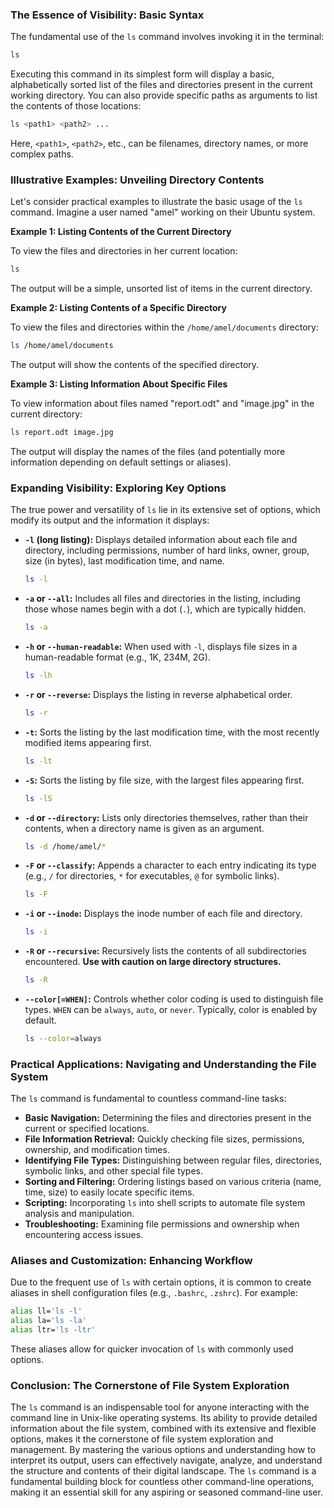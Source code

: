 ### The Essence of Visibility: Basic Syntax

The fundamental use of the `ls` command involves invoking it in the terminal:

```bash
ls
```

Executing this command in its simplest form will display a basic, alphabetically sorted list of the files and directories present in the current working directory. You can also provide specific paths as arguments to list the contents of those locations:

```bash
ls <path1> <path2> ...
```

Here, `<path1>`, `<path2>`, etc., can be filenames, directory names, or more complex paths.

### Illustrative Examples: Unveiling Directory Contents

Let's consider practical examples to illustrate the basic usage of the `ls` command. Imagine a user named "amel" working on their Ubuntu system.

**Example 1: Listing Contents of the Current Directory**

To view the files and directories in her current location:

```bash
ls
```

The output will be a simple, unsorted list of items in the current directory.

**Example 2: Listing Contents of a Specific Directory**

To view the files and directories within the `/home/amel/documents` directory:

```bash
ls /home/amel/documents
```

The output will show the contents of the specified directory.

**Example 3: Listing Information About Specific Files**

To view information about files named "report.odt" and "image.jpg" in the current directory:

```bash
ls report.odt image.jpg
```

The output will display the names of the files (and potentially more information depending on default settings or aliases).

### Expanding Visibility: Exploring Key Options

The true power and versatility of `ls` lie in its extensive set of options, which modify its output and the information it displays:

- **`-l` (long listing):** Displays detailed information about each file and directory, including permissions, number of hard links, owner, group, size (in bytes), last modification time, and name.

  ```bash
  ls -l
  ```

- **`-a` or `--all`:** Includes all files and directories in the listing, including those whose names begin with a dot (`.`), which are typically hidden.

  ```bash
  ls -a
  ```

- **`-h` or `--human-readable`:** When used with `-l`, displays file sizes in a human-readable format (e.g., 1K, 234M, 2G).

  ```bash
  ls -lh
  ```

- **`-r` or `--reverse`:** Displays the listing in reverse alphabetical order.

  ```bash
  ls -r
  ```

- **`-t`:** Sorts the listing by the last modification time, with the most recently modified items appearing first.

  ```bash
  ls -lt
  ```

- **`-S`:** Sorts the listing by file size, with the largest files appearing first.

  ```bash
  ls -lS
  ```

- **`-d` or `--directory`:** Lists only directories themselves, rather than their contents, when a directory name is given as an argument.

  ```bash
  ls -d /home/amel/*
  ```

- **`-F` or `--classify`:** Appends a character to each entry indicating its type (e.g., `/` for directories, `*` for executables, `@` for symbolic links).

  ```bash
  ls -F
  ```

- **`-i` or `--inode`:** Displays the inode number of each file and directory.

  ```bash
  ls -i
  ```

- **`-R` or `--recursive`:** Recursively lists the contents of all subdirectories encountered. **Use with caution on large directory structures.**

  ```bash
  ls -R
  ```

- **`--color[=WHEN]`:** Controls whether color coding is used to distinguish file types. `WHEN` can be `always`, `auto`, or `never`. Typically, color is enabled by default.

  ```bash
  ls --color=always
  ```

### Practical Applications: Navigating and Understanding the File System

The `ls` command is fundamental to countless command-line tasks:

- **Basic Navigation:** Determining the files and directories present in the current or specified locations.
- **File Information Retrieval:** Quickly checking file sizes, permissions, ownership, and modification times.
- **Identifying File Types:** Distinguishing between regular files, directories, symbolic links, and other special file types.
- **Sorting and Filtering:** Ordering listings based on various criteria (name, time, size) to easily locate specific items.
- **Scripting:** Incorporating `ls` into shell scripts to automate file system analysis and manipulation.
- **Troubleshooting:** Examining file permissions and ownership when encountering access issues.

### Aliases and Customization: Enhancing Workflow

Due to the frequent use of `ls` with certain options, it is common to create aliases in shell configuration files (e.g., `.bashrc`, `.zshrc`). For example:

```bash
alias ll='ls -l'
alias la='ls -la'
alias ltr='ls -ltr'
```

These aliases allow for quicker invocation of `ls` with commonly used options.

### Conclusion: The Cornerstone of File System Exploration

The `ls` command is an indispensable tool for anyone interacting with the command line in Unix-like operating systems. Its ability to provide detailed information about the file system, combined with its extensive and flexible options, makes it the cornerstone of file system exploration and management. By mastering the various options and understanding how to interpret its output, users can effectively navigate, analyze, and understand the structure and contents of their digital landscape. The `ls` command is a fundamental building block for countless other command-line operations, making it an essential skill for any aspiring or seasoned command-line user.
